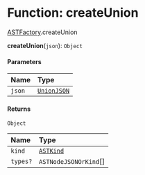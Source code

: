 # Function: createUnion

[ASTFactory](/auto-docs/variable-plugin/modules/ASTFactory.md).createUnion

**createUnion**(`json`): `Object`

#### Parameters

| Name | Type |
| :------ | :------ |
| `json` | [`UnionJSON`](/auto-docs/variable-plugin/interfaces/UnionJSON.md) |

#### Returns

`Object`

| Name | Type |
| :------ | :------ |
| `kind` | [`ASTKind`](/auto-docs/variable-plugin/enums/ASTKind.md) |
| `types?` | `ASTNodeJSONOrKind`\[] |
